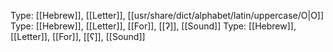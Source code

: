 Type: [[Hebrew]], [[Letter]], [[usr/share/dict/alphabet/latin/uppercase/O|O]]
Type: [[Hebrew]], [[Letter]], [[For]], [[ʔ]], [[Sound]]
Type: [[Hebrew]], [[Letter]], [[For]], [[ʕ]], [[Sound]]
